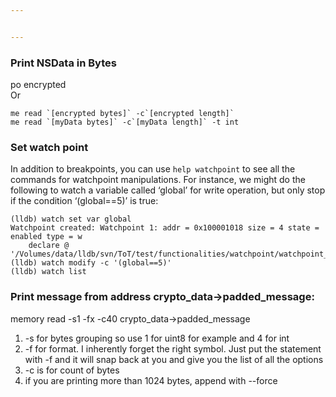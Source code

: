 ```yaml
---


---
```


<h3 id="print-nsdata-in-bytes">Print NSData in Bytes</h3>
<p>po encrypted<br>
Or</p>
<pre><code>me read `[encrypted bytes]` -c`[encrypted length]`
me read `[myData bytes]` -c`[myData length]` -t int
</code></pre>
<h3 id="set-watch-point">Set watch point</h3>
<p>In addition to breakpoints, you can use  <code>help watchpoint</code>  to see all the commands for watchpoint manipulations. For instance, we might do the following to watch a variable called ‘global’ for write operation, but only stop if the condition ‘(global==5)’ is true:</p>
<pre><code>(lldb) watch set var global
Watchpoint created: Watchpoint 1: addr = 0x100001018 size = 4 state = enabled type = w
    declare @ '/Volumes/data/lldb/svn/ToT/test/functionalities/watchpoint/watchpoint_commands/condition/main.cpp:12'
(lldb) watch modify -c '(global==5)'
(lldb) watch list
</code></pre>
<h3 id="print-message-from-address-crypto_data-padded_message">Print message from address crypto_data-&gt;padded_message:</h3>
<p>memory read -s1 -fx -c40 crypto_data-&gt;padded_message</p>
<ol>
<li>-s for bytes grouping so use 1 for uint8 for example and 4 for int</li>
<li>-f for format. I inherently forget the right symbol. Just put the statement with -f and it will snap back at you and give you the list of all the options</li>
<li>-c is for count of bytes</li>
<li>if you are printing more than 1024 bytes, append with --force</li>
</ol>

